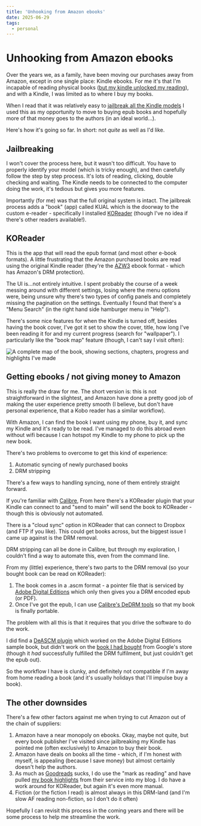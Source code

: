```yaml
---
title: 'Unhooking from Amazon ebooks'
date: 2025-06-29
tags:
  - personal
---
```


# Unhooking from Amazon ebooks

Over the years we, as a family, have been moving our purchases away from Amazon, except in one single place: Kindle ebooks. For me it's that I'm incapable of reading physical books ([but my kindle unlocked my reading](https://remysharp.com/2021/12/14/how-i-relearnt-to-read)), and with a Kindle, I was limited as to where I buy my books.

When I read that it was relatively easy to [jailbreak all the Kindle models](https://kindlemodding.org/jailbreaking/) I used this as my opportunity to move to buying epub books and hopefully more of that money goes to the authors (in an ideal world…).

Here's how it's going so far. In short: not _quite_ as well as I'd like.

<!-- more -->

## Jailbreaking

I won't cover the process here, but it wasn't too difficult. You have to properly identify your model (which is tricky enough), and then carefully follow the step by step process. It's lots of reading, clicking, double checking and waiting. The Kindle needs to be connected to the computer doing the work, it's tedious but gives you more features.

Importantly (for me) was that the full original system is intact. The jailbreak process adds a "book" (app) called KUAL which is the doorway to the custom e-reader - specifically I installed [KOReader](https://koreader.rocks/) (though I've no idea if there's other readers available!).

## KOReader

This is the app that will read the epub format (and most other e-book formats). A little frustrating that the Amazon purchased books are read using the original Kindle reader (they're the [AZW3](https://en.m.wikipedia.org/wiki/Kindle_File_Format) ebook format - which has Amazon's DRM protection).

The UI is…not entirely intuitive. I spent probably the course of a week messing around with different settings, losing where the menu options were, being unsure why there's two types of config panels and completely missing the pagination on the settings. Eventually I found that there's a "Menu Search" (in the right hand side hamburger menu in "Help").

There's some nice features for when the Kindle is turned off, besides having the book cover, I've got it set to show the cover, title, how long I've been reading it for and my current progress (search for "wallpaper"). I particularly like the "book map" feature (though, I can't say I visit often):

![A complete map of the book, showing sections, chapters, progress and highlights I've made](/images/koreader.jpg)

## Getting ebooks / not giving money to Amazon

This is really the draw for me. The short version is: this is not straightforward in the slightest, and Amazon have done a pretty good job of making the user experience pretty smooth (I believe, but don't have personal experience, that a Kobo reader has a similar workflow).

With Amazon, I can find the book I want using my phone, buy it, and sync my Kindle and it's ready to be read. I've managed to do this abroad even without wifi because I can hotspot my Kindle to my phone to pick up the new book.

There's two problems to overcome to get this kind of experience:

1. Automatic syncing of newly purchased books
2. DRM stripping

There's a few ways to handling syncing, none of them entirely straight forward.

If you're familiar with [Calibre](https://calibre-ebook.com/), From here there's a KOReader plugin that your Kindle can connect to and "send to main" will send the book to KOReader - though this is obviously not automated.

There is a "cloud sync" option in KOReader that can connect to Dropbox (and FTP if you like). This could get books across, but the biggest issue I came up against is the DRM removal.

DRM stripping can all be done in Calibre, but through my exploration, I couldn't find a way to automate this, even from the command line.

From my (little) experience, there's two parts to the DRM removal (so your bought book can be read on KOReader):

1. The book comes in a .ascm format - a pointer file that is serviced by [Adobe Digital Editions](https://www.adobe.com/uk/solutions/ebook/digital-editions.html) which only then gives you a DRM encoded epub (or PDF).
2. Once I've got the epub, I can use [Calibre's DeDRM tools](https://github.com/apprenticeharper/DeDRM_tools) so that my book is finally portable.

The problem with all this is that it requires that you drive the software to do the work.

I did find a [DeASCM plugin](https://github.com/Leseratte10/acsm-calibre-plugin) which worked on the Adobe Digital Editions sample book, but didn't work on the [book I had bought](https://www.goodreads.com/book/show/38739384-in-bloom) from Google's store (though it _had_ successfully fulfilled the DRM fulfilment, but just couldn't get the epub out).

So the workflow I have is clunky, and definitely not compatible if I'm away from home reading a book (and it's usually holidays that I'll impulse buy a book).

## The other downsides

There's a few other factors against me when trying to cut Amazon out of the chain of suppliers:

1. Amazon have a near monopoly on ebooks. Okay, maybe not quite, but every book publisher I've visited since jailbreaking my Kindle has pointed me (often exclusively) to Amazon to buy their book.
2. Amazon have deals on books all the time - which, if I'm honest with myself, is appealing (because I save money) but almost certainly doesn't help the authors.
3. As much as [Goodreads](https://www.goodreads.com/author/show/4048781.Remy_Sharp) sucks, I do use the "mark as reading" and have pulled [my book highlights](https://remysharp.com/2025/05/01/showing-book-clippings-on-my-blog) from their service into my blog. I do have a work around for KOReader, but again it's even more manual.
4. Fiction (or the fiction I read) is almost always in this DRM-land (and I'm slow AF reading non-fiction, so I don't do it often)

Hopefully I can revisit this process in the coming years and there will be some process to help me streamline the work.